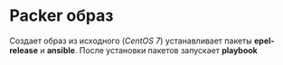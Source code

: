 # Packer образ

Создает образ из исходного (*CentOS 7*) устанавливает пакеты **epel-release** и **ansible**. После установки пакетов запускает **playbook**